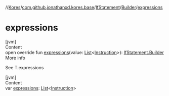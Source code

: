//[Kores](../../../index.md)/[com.github.jonathanxd.kores.base](../../index.md)/[IfStatement](../index.md)/[Builder](index.md)/[expressions](expressions.md)



# expressions  
[jvm]  
Content  
open override fun [expressions](expressions.md)(value: [List](https://kotlinlang.org/api/latest/jvm/stdlib/kotlin.collections/-list/index.html)<[Instruction](../../../com.github.jonathanxd.kores/-instruction/index.md)>): [IfStatement.Builder](index.md)  
More info  


See T.expressions

  


[jvm]  
Content  
var [expressions](expressions.md): [List](https://kotlinlang.org/api/latest/jvm/stdlib/kotlin.collections/-list/index.html)<[Instruction](../../../com.github.jonathanxd.kores/-instruction/index.md)>  



